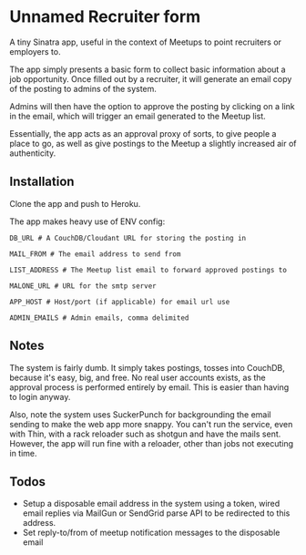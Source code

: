# Unnamed Recruiter form

A tiny Sinatra app, useful in the context of Meetups to point recruiters or employers to.

The app simply presents a basic form to collect basic information about a job opportunity.  Once
filled out by a recruiter, it will generate an email copy of the posting to admins of the system.

Admins will then have the option to approve the posting by clicking on a link in the email, which
will trigger an email generated to the Meetup list.

Essentially, the app acts as an approval proxy of sorts, to give people a place to go, as well
as give postings to the Meetup a slightly increased air of authenticity.

## Installation

Clone the app and push to Heroku.

The app makes heavy use of ENV config:

```shell
DB_URL # A CouchDB/Cloudant URL for storing the posting in

MAIL_FROM # The email address to send from

LIST_ADDRESS # The Meetup list email to forward approved postings to

MALONE_URL # URL for the smtp server

APP_HOST # Host/port (if applicable) for email url use

ADMIN_EMAILS # Admin emails, comma delimited
```

## Notes

The system is fairly dumb.  It simply takes postings, tosses into CouchDB,
because it's easy, big, and free.  No real user accounts exists, as the
approval process is performed entirely by email.  This is easier than
having to login anyway.

Also, note the system uses SuckerPunch for backgrounding the email sending
to make the web app more snappy.  You can't run the service, even with Thin,
with a rack reloader such as shotgun and have the mails sent.  However, the
app will run fine with a reloader, other than jobs not executing in time.

## Todos

- Setup a disposable email address in the system using a token, wired email
  replies via MailGun or SendGrid parse API to be redirected to this address.
- Set reply-to/from of meetup notification messages to the disposable email
